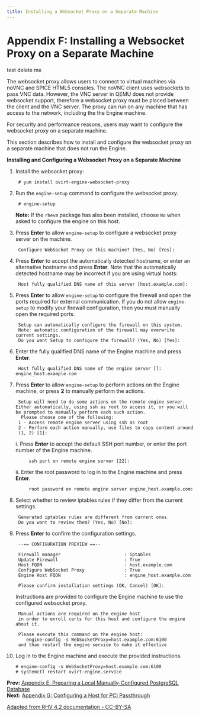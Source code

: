 ```yaml
---
title: Installing a Websocket Proxy on a Separate Machine
---
```


# Appendix F: Installing a Websocket Proxy on a Separate Machine

test delete me

The websocket proxy allows users to connect to virtual machines via noVNC and SPICE HTML5 consoles. The noVNC client uses websockets to pass VNC data. However, the VNC server in QEMU does not provide websocket support, therefore a websocket proxy must be placed between the client and the VNC server. The proxy can run on any machine that has access to the network, including the the Engine machine.

For security and performance reasons, users may want to configure the websocket proxy on a separate machine.

This section describes how to install and configure the websocket proxy on a separate machine that does not run the Engine.

**Installing and Configuring a Websocket Proxy on a Separate Machine**

1. Install the websocket proxy:

        # yum install ovirt-engine-websocket-proxy

2. Run the `engine-setup` command to configure the websocket proxy.

        # engine-setup

    **Note:** If the `rhevm` package has also been installed, choose `No` when asked to configure the engine on this host.

3. Press **Enter** to allow `engine-setup` to configure a websocket proxy server on the machine.

        Configure WebSocket Proxy on this machine? (Yes, No) [Yes]:

4. Press **Enter** to accept the automatically detected hostname, or enter an alternative hostname and press **Enter**. Note that the automatically detected hostname may be incorrect if you are using virtual hosts:

        Host fully qualified DNS name of this server [host.example.com]:

5. Press **Enter** to allow `engine-setup` to configure the firewall and open the ports required for external communication. If you do not allow `engine-setup` to modify your firewall configuration, then you must manually open the required ports.

        Setup can automatically configure the firewall on this system.
        Note: automatic configuration of the firewall may overwrite current settings.
        Do you want Setup to configure the firewall? (Yes, No) [Yes]:

6. Enter the fully qualified DNS name of the Engine machine and press **Enter**.

        Host fully qualified DNS name of the engine server []: engine_host.example.com

7. Press **Enter** to allow `engine-setup` to perform actions on the Engine machine, or press **2** to manually perform the actions.

        Setup will need to do some actions on the remote engine server. Either automatically, using ssh as root to access it, or you will be prompted to manually perform each such action.
         Please choose one of the following:
        1 - Access remote engine server using ssh as root
        2 - Perform each action manually, use files to copy content around
        (1, 2) [1]:

    i. Press **Enter** to accept the default SSH port number, or enter the port number of the Engine machine.

            ssh port on remote engine server [22]:

    ii. Enter the root password to log in to the Engine machine and press **Enter**.

            root password on remote engine server engine_host.example.com:

8. Select whether to review iptables rules if they differ from the current settings.

        Generated iptables rules are different from current ones.
        Do you want to review them? (Yes, No) [No]:

9. Press **Enter** to confirm the configuration settings.

        --== CONFIGURATION PREVIEW ==--

        Firewall manager                        : iptables
        Update Firewall                         : True
        Host FQDN                               : host.example.com
        Configure WebSocket Proxy               : True
        Engine Host FQDN                        : engine_host.example.com

        Please confirm installation settings (OK, Cancel) [OK]:

    Instructions are provided to configure the Engine machine to use the configured websocket proxy.

        Manual actions are required on the engine host
        in order to enroll certs for this host and configure the engine about it.

        Please execute this command on the engine host:
           engine-config -s WebSocketProxy=host.example.com:6100
        and than restart the engine service to make it effective

10. Log in to the Engine machine and execute the provided instructions.

        # engine-config -s WebSocketProxy=host.example.com:6100
        # systemctl restart ovirt-engine.service

**Prev:** [Appendix E: Preparing a Local Manually-Configured PostgreSQL Database](appe-Preparing_a_Local_Manually-Configured_PostgreSQL_Database) <br>
**Next:** [Appendix G: Configuring a Host for PCI Passthrough](appe-Configuring_a_Host_for_PCI_Passthrough)

[Adapted from RHV 4.2 documentation - CC-BY-SA](https://access.redhat.com/documentation/en-us/red_hat_virtualization/4.2/html/installation_guide/appe-installing_the_websocket_proxy_on_a_different_host)
